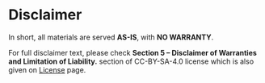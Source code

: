 # Disclaimer

In short, all materials are served **AS-IS**, with **NO WARRANTY**.

For full disclaimer text, please check **Section 5 – Disclaimer of Warranties and Limitation of Liability.** section of CC-BY-SA-4.0 license which is also given on [License](license.md) page.
